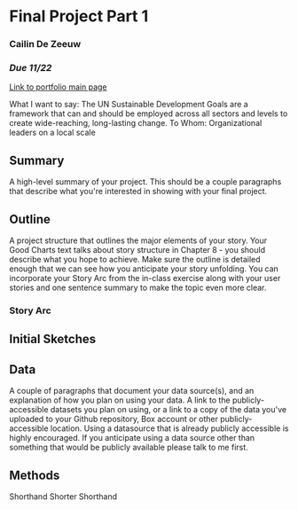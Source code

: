 # Final Project Part 1
### Cailin De Zeeuw
### *Due 11/22*
[Link to portfolio main page](/README.md)

What I want to say: The UN Sustainable Development Goals are a framework that can and should be employed across all sectors and levels to create wide-reaching, long-lasting change.
To Whom: Organizational leaders on a local scale

## Summary
A high-level summary of your project.  This should be a couple paragraphs that describe what you're interested in showing with your final project.  

## Outline
A project structure that outlines the major elements of your story.  Your Good Charts text talks about story structure in Chapter 8 - you should describe what you hope to achieve.  Make sure the outline is detailed enough that we can see how you anticipate your story unfolding.  You can incorporate your Story Arc from the in-class exercise along with your user stories and one sentence summary to make the topic even more clear. 
### Story Arc

## Initial Sketches

## Data
A couple of paragraphs that document your data source(s), and an explanation of how you plan on using your data. 
A link to the publicly-accessible datasets you plan on using, or a link to a copy of the data you've uploaded to your Github repository, Box account or other publicly-accessible location. Using a datasource that is already publicly accessible is highly encouraged.  If you anticipate using a data source other than something that would be publicly available please talk to me first. 

## Methods
Shorthand
Shorter Shorthand

